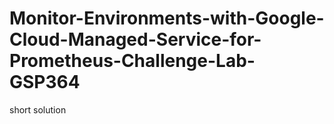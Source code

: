 # Monitor-Environments-with-Google-Cloud-Managed-Service-for-Prometheus-Challenge-Lab-GSP364
short solution 
